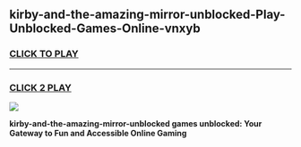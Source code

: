 
## kirby-and-the-amazing-mirror-unblocked-Play-Unblocked-Games-Online-vnxyb
<h3>
<a href="https://premium76.site?title=kirby-and-the-amazing-mirror-unblocked&ref=25A">CLICK TO PLAY</a></h3>
<hr>

<h3>
<a href="https://premium76.site?title=kirby-and-the-amazing-mirror-unblocked&ref=25A">CLICK 2 PLAY</a>
  
</h3>

<a href="https://premium76.site?title=kirby-and-the-amazing-mirror-unblocked&ref=25A"><img src="https://clearcache.store/games.png"></a>


**kirby-and-the-amazing-mirror-unblocked games unblocked: Your Gateway to Fun and Accessible Online Gaming**
